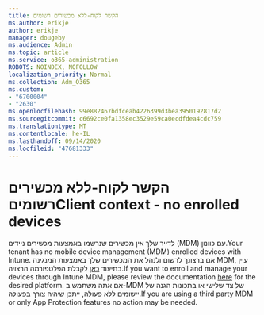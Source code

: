 ```yaml
---
title: הקשר לקוח-ללא מכשירים רשומים
ms.author: erikje
author: erikje
manager: dougeby
ms.audience: Admin
ms.topic: article
ms.service: o365-administration
ROBOTS: NOINDEX, NOFOLLOW
localization_priority: Normal
ms.collection: Adm_O365
ms.custom:
- "6700004"
- "2630"
ms.openlocfilehash: 99e882467bdfceab4226399d3bea3950192817d2
ms.sourcegitcommit: c6692ce0fa1358ec3529e59ca0ecdfdea4cdc759
ms.translationtype: MT
ms.contentlocale: he-IL
ms.lasthandoff: 09/14/2020
ms.locfileid: "47681333"
---
```

# <a name="client-context---no-enrolled-devices"></a><span data-ttu-id="f4dba-102">הקשר לקוח-ללא מכשירים רשומים</span><span class="sxs-lookup"><span data-stu-id="f4dba-102">Client context - no enrolled devices</span></span>

<span data-ttu-id="f4dba-103">לדייר שלך אין מכשירים שנרשמו באמצעות מכשירים ניידים (MDM) עם כוונון.</span><span class="sxs-lookup"><span data-stu-id="f4dba-103">Your tenant has no mobile device management (MDM) enrolled devices with Intune.</span></span> <span data-ttu-id="f4dba-104">אם ברצונך לרשום ולנהל את המכשירים שלך באמצעות המנגינה MDM, עיין בתיעוד [כאן](https://docs.microsoft.com/intune/device-enrollment) לקבלת הפלטפורמה הרצויה.</span><span class="sxs-lookup"><span data-stu-id="f4dba-104">If you want to enroll and manage your devices through Intune MDM, please review the documentation [here](https://docs.microsoft.com/intune/device-enrollment) for the desired platform.</span></span> <span data-ttu-id="f4dba-105">אם אתה משתמש ב-MDM של צד שלישי או בתכונות הגנה של יישומים ללא פעולה, ייתכן שיהיה צורך בפעולה.</span><span class="sxs-lookup"><span data-stu-id="f4dba-105">If you are using a third party MDM or only App Protection features no action may be needed.</span></span> 